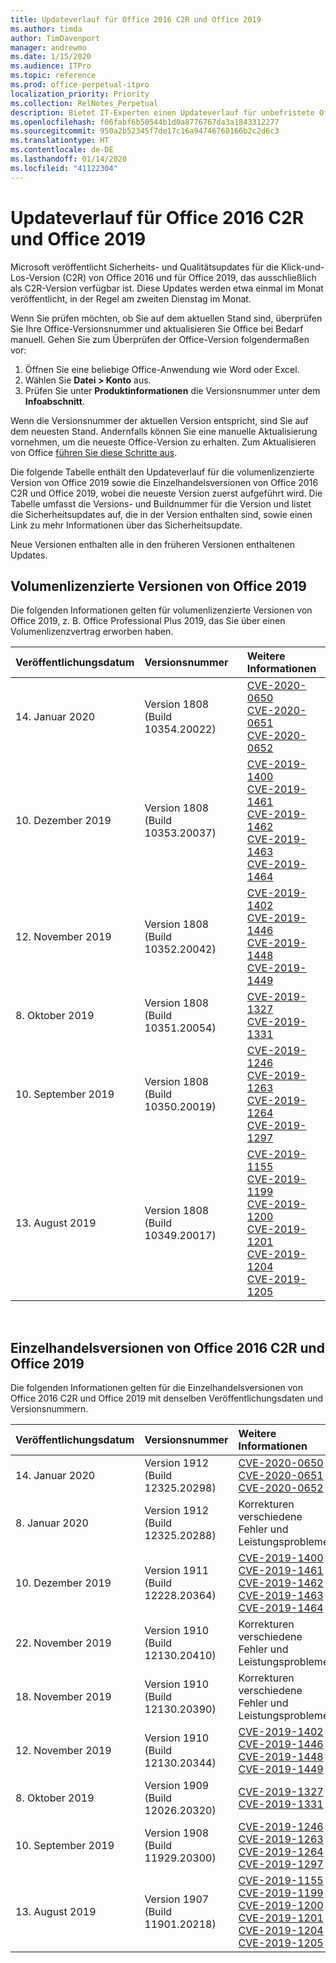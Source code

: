 ```yaml
---
title: Updateverlauf für Office 2016 C2R und Office 2019
ms.author: timda
author: TimDavenport
manager: andrewmo
ms.date: 1/15/2020
ms.audience: ITPro
ms.topic: reference
ms.prod: office-perpetual-itpro
localization_priority: Priority
ms.collection: RelNotes_Perpetual
description: Bietet IT-Experten einen Updateverlauf für unbefristete Office 2016- und 2019-Versionen, die Klick-und-Los (C2R) verwenden.
ms.openlocfilehash: f06fabf6b50544b1d0a8776767da3a1843312277
ms.sourcegitcommit: 950a2b52345f7de17c16a94746760166b2c2d6c3
ms.translationtype: HT
ms.contentlocale: de-DE
ms.lasthandoff: 01/14/2020
ms.locfileid: "41122304"
---
```

# <a name="update-history-for-office-2016-c2r-and-office-2019"></a>Updateverlauf für Office 2016 C2R und Office 2019

Microsoft veröffentlicht Sicherheits- und Qualitätsupdates für die Klick-und-Los-Version (C2R) von Office 2016 und für Office 2019, das ausschließlich als C2R-Version verfügbar ist. Diese Updates werden etwa einmal im Monat veröffentlicht, in der Regel am zweiten Dienstag im Monat.

Wenn Sie prüfen möchten, ob Sie auf dem aktuellen Stand sind, überprüfen Sie Ihre Office-Versionsnummer und aktualisieren Sie Office bei Bedarf manuell. Gehen Sie zum Überprüfen der Office-Version folgendermaßen vor:

  1.    Öffnen Sie eine beliebige Office-Anwendung wie Word oder Excel.
  2.    Wählen Sie **Datei > Konto** aus.
  3.    Prüfen Sie unter **Produktinformationen** die Versionsnummer unter dem **Infoabschnitt**.

Wenn die Versionsnummer der aktuellen Version entspricht, sind Sie auf dem neuesten Stand. Andernfalls können Sie eine manuelle Aktualisierung vornehmen, um die neueste Office-Version zu erhalten. Zum Aktualisieren von Office [führen Sie diese Schritte aus](https://support.office.com/article/2ab296f3-7f03-43a2-8e50-46de917611c5).


Die folgende Tabelle enthält den Updateverlauf für die volumenlizenzierte Version von Office 2019 sowie die Einzelhandelsversionen von Office 2016 C2R und Office 2019, wobei die neueste Version zuerst aufgeführt wird. Die Tabelle umfasst die Versions- und Buildnummer für die Version und listet die Sicherheitsupdates auf, die in der Version enthalten sind, sowie einen Link zu mehr Informationen über das Sicherheitsupdate. 

Neue Versionen enthalten alle in den früheren Versionen enthaltenen Updates.

## <a name="volume-licensed-versions-of-office-2019"></a>Volumenlizenzierte Versionen von Office 2019
Die folgenden Informationen gelten für volumenlizenzierte Versionen von Office 2019, z. B. Office Professional Plus 2019, das Sie über einen Volumenlizenzvertrag erworben haben.

|**Veröffentlichungsdatum**|**Versionsnummer**|**Weitere Informationen**|
|:-----|:-----|:-----|
|14. Januar 2020   |Version 1808 (Build 10354.20022)  |[CVE-2020-0650](https://portal.msrc.microsoft.com/de-DE/security-guidance/advisory/CVE-2020-0650) <br/> [CVE-2020-0651](https://portal.msrc.microsoft.com/de-DE/security-guidance/advisory/CVE-2020-0651) <br/> [CVE-2020-0652](https://portal.msrc.microsoft.com/de-DE/security-guidance/advisory/CVE-2020-0652) <br/>  |
|10. Dezember 2019   |Version 1808 (Build 10353.20037)  |[CVE-2019-1400](https://portal.msrc.microsoft.com/de-DE/security-guidance/advisory/CVE-2019-1400) <br/> [CVE-2019-1461](https://portal.msrc.microsoft.com/de-DE/security-guidance/advisory/CVE-2019-1461) <br/> [CVE-2019-1462](https://portal.msrc.microsoft.com/de-DE/security-guidance/advisory/CVE-2019-1462) <br/> [CVE-2019-1463](https://portal.msrc.microsoft.com/de-DE/security-guidance/advisory/CVE-2019-1463) <br/> [CVE-2019-1464](https://portal.msrc.microsoft.com/de-DE/security-guidance/advisory/CVE-2019-1464) <br/> |
|12. November 2019   |Version 1808 (Build 10352.20042)  |[CVE-2019-1402](https://portal.msrc.microsoft.com/de-DE/security-guidance/advisory/CVE-2019-1402) <br/> [CVE-2019-1446](https://portal.msrc.microsoft.com/de-DE/security-guidance/advisory/CVE-2019-1446) <br/> [CVE-2019-1448](https://portal.msrc.microsoft.com/de-DE/security-guidance/advisory/CVE-2019-1448) <br/> [CVE-2019-1449](https://portal.msrc.microsoft.com/de-DE/security-guidance/advisory/CVE-2019-1449) <br/>  |
|8. Oktober 2019   |Version 1808 (Build 10351.20054)  |[CVE-2019-1327](https://portal.msrc.microsoft.com/de-DE/security-guidance/advisory/CVE-2019-1327) <br/> [CVE-2019-1331](https://portal.msrc.microsoft.com/de-DE/security-guidance/advisory/CVE-2019-1331) <br/> |
|10. September 2019   |Version 1808 (Build 10350.20019)  |[CVE-2019-1246](https://portal.msrc.microsoft.com/de-DE/security-guidance/advisory/CVE-2019-1246) <br/> [CVE-2019-1263](https://portal.msrc.microsoft.com/de-DE/security-guidance/advisory/CVE-2019-1263) <br/> [CVE-2019-1264](https://portal.msrc.microsoft.com/de-DE/security-guidance/advisory/CVE-2019-1264) <br/> [CVE-2019-1297](https://portal.msrc.microsoft.com/de-DE/security-guidance/advisory/CVE-2019-1297) <br/>  |
|13. August 2019   |Version 1808 (Build 10349.20017)  |[CVE-2019-1155](https://portal.msrc.microsoft.com/de-DE/security-guidance/advisory/CVE-2019-1155) <br/> [CVE-2019-1199](https://portal.msrc.microsoft.com/de-DE/security-guidance/advisory/CVE-2019-1199) <br/> [CVE-2019-1200](https://portal.msrc.microsoft.com/de-DE/security-guidance/advisory/CVE-2019-1200) <br/> [CVE-2019-1201](https://portal.msrc.microsoft.com/de-DE/security-guidance/advisory/CVE-2019-1201) <br/> [CVE-2019-1204](https://portal.msrc.microsoft.com/de-DE/security-guidance/advisory/CVE-2019-1204) <br/> [CVE-2019-1205](https://portal.msrc.microsoft.com/de-DE/security-guidance/advisory/CVE-2019-1205) <br/>  |






<br/>

## <a name="retail-versions-of-office-2016-c2r-and-office-2019"></a>Einzelhandelsversionen von Office 2016 C2R und Office 2019
Die folgenden Informationen gelten für die Einzelhandelsversionen von Office 2016 C2R und Office 2019 mit denselben Veröffentlichungsdaten und Versionsnummern.

|**Veröffentlichungsdatum**|**Versionsnummer**|**Weitere Informationen**|
|:-----|:-----|:-----|
|14. Januar 2020   |Version 1912 (Build 12325.20298)  |[CVE-2020-0650](https://portal.msrc.microsoft.com/de-DE/security-guidance/advisory/CVE-2020-0650) <br/> [CVE-2020-0651](https://portal.msrc.microsoft.com/de-DE/security-guidance/advisory/CVE-2020-0651) <br/> [CVE-2020-0652](https://portal.msrc.microsoft.com/de-DE/security-guidance/advisory/CVE-2020-0652) <br/>  |
|8. Januar 2020   |Version 1912 (Build 12325.20288)  |Korrekturen verschiedene Fehler und Leistungsprobleme. <br/>  |
|10. Dezember 2019   |Version 1911 (Build 12228.20364)  |[CVE-2019-1400](https://portal.msrc.microsoft.com/de-DE/security-guidance/advisory/CVE-2019-1400) <br/> [CVE-2019-1461](https://portal.msrc.microsoft.com/de-DE/security-guidance/advisory/CVE-2019-1461) <br/> [CVE-2019-1462](https://portal.msrc.microsoft.com/de-DE/security-guidance/advisory/CVE-2019-1462) <br/> [CVE-2019-1463](https://portal.msrc.microsoft.com/de-DE/security-guidance/advisory/CVE-2019-1463) <br/> [CVE-2019-1464](https://portal.msrc.microsoft.com/de-DE/security-guidance/advisory/CVE-2019-1464) <br/> |
|22. November 2019   |Version 1910 (Build 12130.20410)  |Korrekturen verschiedene Fehler und Leistungsprobleme.<br/>  |
|18. November 2019   |Version 1910 (Build 12130.20390)  |Korrekturen verschiedene Fehler und Leistungsprobleme.<br/>  |
|12. November 2019   |Version 1910 (Build 12130.20344)  |[CVE-2019-1402](https://portal.msrc.microsoft.com/de-DE/security-guidance/advisory/CVE-2019-1402) <br/> [CVE-2019-1446](https://portal.msrc.microsoft.com/de-DE/security-guidance/advisory/CVE-2019-1446) <br/> [CVE-2019-1448](https://portal.msrc.microsoft.com/de-DE/security-guidance/advisory/CVE-2019-1448) <br/> [CVE-2019-1449](https://portal.msrc.microsoft.com/de-DE/security-guidance/advisory/CVE-2019-1449) <br/>  |
|8. Oktober 2019   |Version 1909 (Build 12026.20320)  |[CVE-2019-1327](https://portal.msrc.microsoft.com/de-DE/security-guidance/advisory/CVE-2019-1327) <br/> [CVE-2019-1331](https://portal.msrc.microsoft.com/de-DE/security-guidance/advisory/CVE-2019-1331) <br/> |
|10. September 2019   |Version 1908 (Build 11929.20300)  |[CVE-2019-1246](https://portal.msrc.microsoft.com/de-DE/security-guidance/advisory/CVE-2019-1246) <br/> [CVE-2019-1263](https://portal.msrc.microsoft.com/de-DE/security-guidance/advisory/CVE-2019-1263) <br/> [CVE-2019-1264](https://portal.msrc.microsoft.com/de-DE/security-guidance/advisory/CVE-2019-1264) <br/> [CVE-2019-1297](https://portal.msrc.microsoft.com/de-DE/security-guidance/advisory/CVE-2019-1297) <br/>  |
|13. August 2019   |Version 1907 (Build 11901.20218)  |[CVE-2019-1155](https://portal.msrc.microsoft.com/de-DE/security-guidance/advisory/CVE-2019-1155) <br/> [CVE-2019-1199](https://portal.msrc.microsoft.com/de-DE/security-guidance/advisory/CVE-2019-1199) <br/> [CVE-2019-1200](https://portal.msrc.microsoft.com/de-DE/security-guidance/advisory/CVE-2019-1200) <br/> [CVE-2019-1201](https://portal.msrc.microsoft.com/de-DE/security-guidance/advisory/CVE-2019-1201) <br/> [CVE-2019-1204](https://portal.msrc.microsoft.com/de-DE/security-guidance/advisory/CVE-2019-1204) <br/> [CVE-2019-1205](https://portal.msrc.microsoft.com/de-DE/security-guidance/advisory/CVE-2019-1205) <br/>  |






